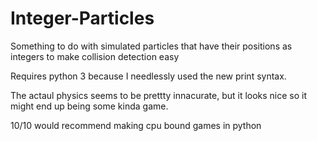 # Integer-Particles

Something to do with simulated particles that have their positions as integers to make collision detection easy

Requires python 3 because I needlessly used the new print syntax.

The actaul physics seems to be prettty innacurate, but it looks nice so it might end up being some kinda game.

10/10 would recommend making cpu bound games in python
